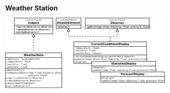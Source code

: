 ## Weather Station

![Class diagram](https://github.com/reykjaviks/design-patterns/blob/master/observer/weatherStation/documentation/weatherStation.png "Class diagram")
